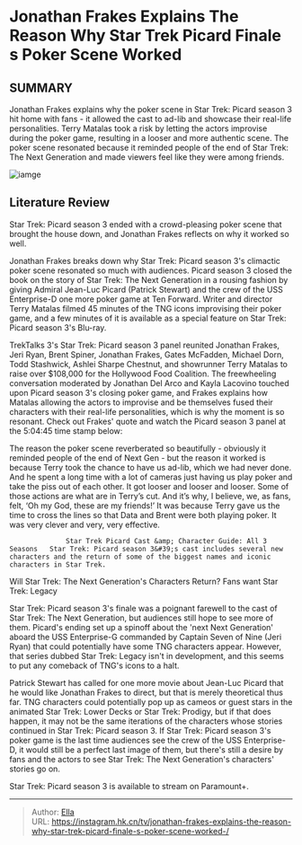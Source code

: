 # Jonathan Frakes Explains The Reason Why Star Trek Picard Finale s Poker Scene Worked 


## SUMMARY 



  Jonathan Frakes explains why the poker scene in Star Trek: Picard season 3 hit home with fans - it allowed the cast to ad-lib and showcase their real-life personalities.   Terry Matalas took a risk by letting the actors improvise during the poker game, resulting in a looser and more authentic scene.   The poker scene resonated because it reminded people of the end of Star Trek: The Next Generation and made viewers feel like they were among friends.  

![iamge](https://static1.srcdn.com/wordpress/wp-content/uploads/2023/04/picard-finale-riker-poker.jpg)

## Literature Review
Star Trek: Picard season 3 ended with a crowd-pleasing poker scene that brought the house down, and Jonathan Frakes reflects on why it worked so well.




Jonathan Frakes breaks down why Star Trek: Picard season 3&#39;s climactic poker scene resonated so much with audiences. Picard season 3 closed the book on the story of Star Trek: The Next Generation in a rousing fashion by giving Admiral Jean-Luc Picard (Patrick Stewart) and the crew of the USS Enterprise-D one more poker game at Ten Forward. Writer and director Terry Matalas filmed 45 minutes of the TNG icons improvising their poker game, and a few minutes of it is available as a special feature on Star Trek: Picard season 3&#39;s Blu-ray.




TrekTalks 3&#39;s Star Trek: Picard season 3 panel reunited Jonathan Frakes, Jeri Ryan, Brent Spiner, Jonathan Frakes, Gates McFadden, Michael Dorn, Todd Stashwick, Ashlei Sharpe Chestnut, and showrunner Terry Matalas to raise over $108,000 for the Hollywood Food Coalition. The freewheeling conversation moderated by Jonathan Del Arco and Kayla Lacovino touched upon Picard season 3&#39;s closing poker game, and Frakes explains how Matalas allowing the actors to improvise and be themselves fused their characters with their real-life personalities, which is why the moment is so resonant. Check out Frakes&#39; quote and watch the Picard season 3 panel at the 5:04:45 time stamp below:


The reason the poker scene reverberated so beautifully - obviously it reminded people of the end of Next Gen - but the reason it worked is because Terry took the chance to have us ad-lib, which we had never done. And he spent a long time with a lot of cameras just having us play poker and take the piss out of each other. It got looser and looser and looser. Some of those actions are what are in Terry’s cut. And it’s why, I believe, we, as fans, felt, ‘Oh my God, these are my friends!’ It was because Terry gave us the time to cross the lines so that Data and Brent were both playing poker. It was very clever and very, very effective.






 

                  Star Trek Picard Cast &amp; Character Guide: All 3 Seasons   Star Trek: Picard season 3&#39;s cast includes several new characters and the return of some of the biggest names and iconic characters in Star Trek.    


 Will Star Trek: The Next Generation&#39;s Characters Return? 
Fans want Star Trek: Legacy
         

Star Trek: Picard season 3&#39;s finale was a poignant farewell to the cast of Star Trek: The Next Generation, but audiences still hope to see more of them. Picard&#39;s ending set up a spinoff about the &#39;next Next Generation&#39; aboard the USS Enterprise-G commanded by Captain Seven of Nine (Jeri Ryan) that could potentially have some TNG characters appear. However, that series dubbed Star Trek: Legacy isn&#39;t in development, and this seems to put any comeback of TNG&#39;s icons to a halt.




Patrick Stewart has called for one more movie about Jean-Luc Picard that he would like Jonathan Frakes to direct, but that is merely theoretical thus far. TNG characters could potentially pop up as cameos or guest stars in the animated Star Trek: Lower Decks or Star Trek: Prodigy, but if that does happen, it may not be the same iterations of the characters whose stories continued in Star Trek: Picard season 3. If Star Trek: Picard season 3&#39;s poker game is the last time audiences see the crew of the USS Enterprise-D, it would still be a perfect last image of them, but there&#39;s still a desire by fans and the actors to see Star Trek: The Next Generation&#39;s characters&#39; stories go on.



Star Trek: Picard season 3 is available to stream on Paramount&#43;.






---

> Author: [Ella](https://instagram.hk.cn/)  
> URL: https://instagram.hk.cn/tv/jonathan-frakes-explains-the-reason-why-star-trek-picard-finale-s-poker-scene-worked-/  

